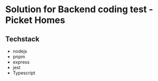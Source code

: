 # Solution for Backend coding test - Picket Homes

## Techstack

- nodejs
- pnpm
- express
- jest
- Typescript
